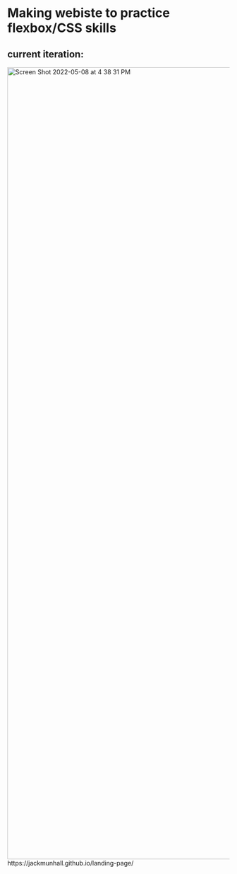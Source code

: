<h1>Making webiste to practice flexbox/CSS skills</h1>
<h2>current iteration:</h2>
<img width="1792" alt="Screen Shot 2022-05-08 at 4 38 31 PM" src="https://user-images.githubusercontent.com/84037300/167320464-7ec8f7f8-1103-4642-bc84-045483022ceb.png">
https://jackmunhall.github.io/landing-page/
